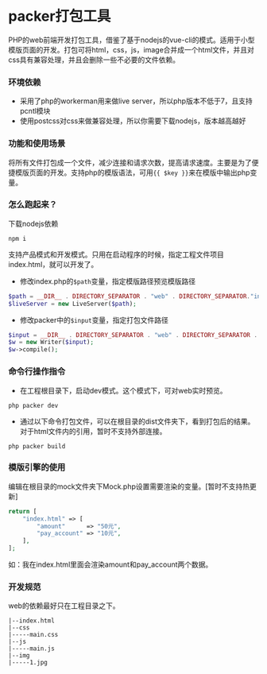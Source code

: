 # packer打包工具
PHP的web前端开发打包工具，借鉴了基于nodejs的vue-cli的模式。适用于小型模版页面的开发。打包可将html，css，js，image合并成一个html文件，并且对css具有兼容处理，并且会删除一些不必要的文件依赖。


### 环境依赖
- 采用了php的workerman用来做live server，所以php版本不低于7，且支持pcntl模块
- 使用postcss对css来做兼容处理，所以你需要下载nodejs，版本越高越好

### 功能和使用场景
将所有文件打包成一个文件，减少连接和请求次数，提高请求速度。主要是为了便捷模版页面的开发。支持php的模版语法，可用`{{ $key }}`来在模版中输出php变量。

### 怎么跑起来？
下载nodejs依赖
```
npm i
```
支持产品模式和开发模式。只用在启动程序的时候，指定工程文件项目index.html，就可以开发了。
- 修改index.php的`$path`变量，指定模版路径预览模版路径
```php
$path = __DIR__ . DIRECTORY_SEPARATOR . "web" . DIRECTORY_SEPARATOR."index.html";
$liveServer = new LiveServer($path);
```

- 修改packer中的`$input`变量，指定打包文件路径
```php
$input = __DIR__ . DIRECTORY_SEPARATOR . "web" . DIRECTORY_SEPARATOR . "index.html";
$w = new Writer($input);
$w->compile();
```

### 命令行操作指令
- 在工程根目录下，启动dev模式。这个模式下，可对web实时预览。
```
php packer dev
```
- 通过以下命令打包文件，可以在根目录的dist文件夹下，看到打包后的结果。对于html文件内的引用，暂时不支持外部连接。
```
php packer build
```

### 模版引擎的使用
编辑在根目录的mock文件夹下Mock.php设置需要渲染的变量。[暂时不支持热更新]
```php
return [
    "index.html" => [
        "amount"      => "50元",
        "pay_account" => "10元",
    ],
];
```
如：我在index.html里面会渲染amount和pay_account两个数据。

### 开发规范
web的依赖最好只在工程目录之下。
```
|--index.html
|--css
|-----main.css
|--js
|-----main.js
|--img
|-----1.jpg
```










